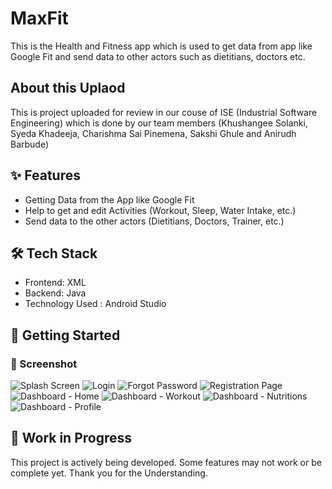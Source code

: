 # MaxFit
This is the Health and Fitness app which is used to get data from app like Google Fit and send data to other actors such as dietitians, doctors etc.

## About this Uplaod
This is project uploaded for review in our couse of ISE (Industrial Software Engineering) which is done by our team members (Khushangee Solanki, Syeda Khadeeja, Charishma Sai Pinemena, Sakshi Ghule and Anirudh Barbude)

## ✨ Features

- Getting Data from the App like Google Fit
- Help to get and edit Activities (Workout, Sleep, Water Intake, etc.)
- Send data to the other actors (Dietitians, Doctors, Trainer, etc.)

## 🛠 Tech Stack

- Frontend: XML 
- Backend: Java
- Technology Used : Android Studio

## 🚀 Getting Started

### 📸 Screenshot
![Splash Screen](https://github.com/user-attachments/assets/0b7cc430-3ba6-4c47-bdeb-f4c153f879fb)
![Login](https://github.com/user-attachments/assets/7bedaeda-03c9-4b3d-a839-9d4cc007c1ef)
![Forgot Password](https://github.com/user-attachments/assets/4faf4a5b-dcf6-4d87-9062-32a5602396bc)
![Registration Page](https://github.com/user-attachments/assets/f978cbff-32cc-4444-90e4-2987f5d42792)
![Dashboard - Home](https://github.com/user-attachments/assets/397811f4-d604-4e5a-bed8-b8082eb0882e)
![Dashboard - Workout](https://github.com/user-attachments/assets/34a5ebc5-a5f4-49c5-88c3-58ed24a47ab4)
![Dashboard - Nutritions](https://github.com/user-attachments/assets/c382c764-5a93-41ce-891f-2ee1d495b082)
![Dashboard - Profile](https://github.com/user-attachments/assets/4ab6206a-d8ed-466f-a2e8-0efbb2c65b83)

## 🚧 Work in Progress

This project is actively being developed. Some features may not work or be complete yet. Thank you for the Understanding.



